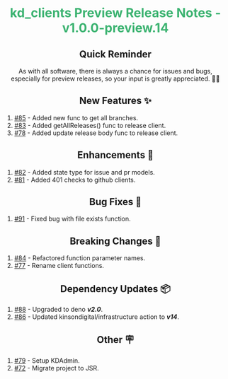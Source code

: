 <h1 align="center" style="color: mediumseagreen;font-weight: bold;">
kd_clients Preview Release Notes - v1.0.0-preview.14
</h1>

<h2 align="center" style="font-weight: bold;">Quick Reminder</h2>

<div align="center">

As with all software, there is always a chance for issues and bugs, especially for preview releases, so your input is greatly appreciated. 🙏🏼
</div>

<h2 align="center" style="font-weight: bold;">New Features ✨</h2>

1. [#85](https://github.com/KinsonDigital/kd_clients/issues/85) - Added new func to get all branches.
2. [#83](https://github.com/KinsonDigital/kd_clients/issues/83) - Added getAllReleases() func to release client.
3. [#78](https://github.com/KinsonDigital/kd_clients/issues/78) - Added update release body func to release client.

<h2 align="center" style="font-weight: bold;">Enhancements 💎</h2>

1. [#82](https://github.com/KinsonDigital/kd_clients/issues/82) - Added state type for issue and pr models.
2. [#81](https://github.com/KinsonDigital/kd_clients/issues/81) - Added 401 checks to github clients.

<h2 align="center" style="font-weight: bold;">Bug Fixes 🐛</h2>

1. [#91](https://github.com/KinsonDigital/kd_clients/issues/91) - Fixed bug with file exists function.

<h2 align="center" style="font-weight: bold;">Breaking Changes 🧨</h2>

1. [#84](https://github.com/KinsonDigital/kd_clients/issues/84) - Refactored function parameter names.
2. [#77](https://github.com/KinsonDigital/kd_clients/issues/77) - Rename client functions.

<h2 align="center" style="font-weight: bold;">Dependency Updates 📦</h2>

1. [#88](https://github.com/KinsonDigital/kd_clients/pull/88) - Upgraded to deno _**v2.0**_.
2. [#86](https://github.com/KinsonDigital/kd_clients/pull/86) - Updated kinsondigital/infrastructure action to _**v14**_.

<h2 align="center" style="font-weight: bold;">Other 🪧</h2>

1. [#79](https://github.com/KinsonDigital/kd_clients/issues/79) - Setup KDAdmin.
2. [#72](https://github.com/KinsonDigital/kd_clients/issues/72) - Migrate project to JSR.
